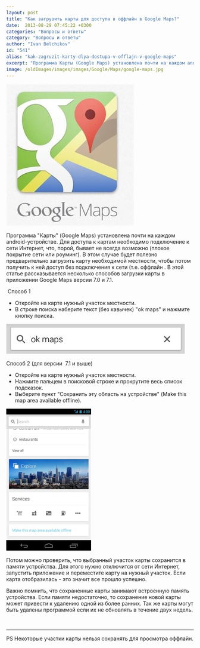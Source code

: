 ```yaml
---
layout: post
title: "Как загрузить карты для доступа в оффлайн в Google Maps?"
date:  2013-08-29 07:45:22 +0300
categories: "Вопросы и ответы"
category: "Вопросы и ответы"
author: "Ivan Belchikov"
id: "541"
alias: "kak-zagruzit-karty-dlya-dostupa-v-offlajn-v-google-maps"
excerpt: "Программа Карты (Google Maps) установлена почти на каждом android-устройстве. Для доступа к картам необходимо подключение к сети Интернет, что, порой, бывает не всегда возможно (плохое покрытие сети или роуминг). В этом случае будет полезно предварительно загрузить карту необходимой местности, чтобы потом получить к ней доступ без подключения к сети (т.е. оффлайн . В этой статье рассказывается несколько способов загрузки карты в приложении Google Maps версии 7.0 и 7.1."
image: /oldImages/images/images/Google/Maps/google-maps.jpg
---
```

<img src="/oldImages/images/images/Google/Maps/google-maps.jpg" alt="Google Maps" />

Программа "Карты" (Google Maps) установлена почти на каждом android-устройстве. Для доступа к картам необходимо подключение к сети Интернет, что, порой, бывает не всегда возможно (плохое покрытие сети или роуминг). В этом случае будет полезно предварительно загрузить карту необходимой местности, чтобы потом получить к ней доступ без подключения к сети (т.е. оффлайн . В этой статье рассказывается несколько способов загрузки карты в приложении Google Maps версии 7.0 и 7.1.


 Способ 1 

<ul>
<li>Откройте на карте нужный участок местности.</li>
<li>В строке поиска наберите текст (без кавычек) "ok maps" и нажмите кнопку поиска.</li>
</ul>
<img src="/oldImages/images/images/Google/Maps/googlemaps-offline1.jpg" alt="ok maps" />

Способ 2 (для версии  7.1 и выше)

<ul>
<li>Откройте на карте нужный участок местности.</li>
<li>Нажмите пальцем в поисковой строке и прокрутите весь список подсказок. </li>
<li>Выберите пункт "Сохранить эту область на устройстве" (Make this map area available offline).</li>
</ul>
<img src="/oldImages/images/images/Google/Maps/googlemaps-offline2.jpg" alt="Сохранить эту область на устройстве" />

Потом можно проверить, что выбранный участок карты сохранится в памяти устройства. Для этого нужно отключится от сети Интернет, запустить приложение и переместите карту на нужный участок. Если карта отобразилась - это значит все прошло успешно. 

Важно помнить, что сохраненные карты занимают встроенную память устройства. Если памяти недостаточно, то сохранение новой карты может привести к удалению одной из более ранних. Так же карты могут быть удалены программой если их не обновлять в течение двух недель.

 

<hr />
PS Некоторые участки карты нельзя сохранять для просмотра оффлайн.

 
